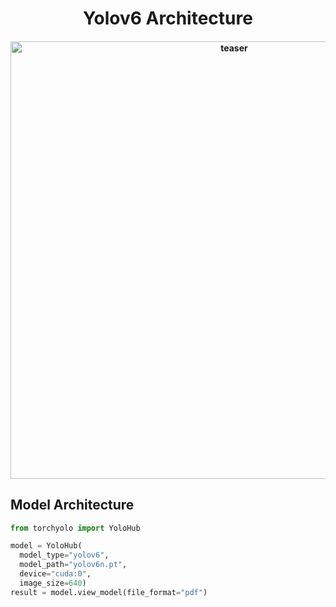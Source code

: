<div align="center">
<h1>
  Yolov6 Architecture
</h1>
<h4>
    <img width="700" alt="teaser" src="https://github.com/kadirnar/torchyolo/blob/torchview/docs/yolov6/yolov6n.gif">
</h4>
</div>

## Model Architecture
```python
from torchyolo import YoloHub

model = YoloHub(
  model_type="yolov6", 
  model_path="yolov6n.pt", 
  device="cuda:0", 
  image_size=640)
result = model.view_model(file_format="pdf")
